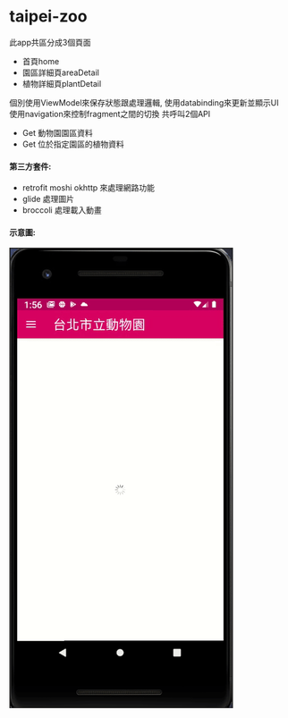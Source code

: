 # taipei-zoo

此app共區分成3個頁面  
+ 首頁home
+ 園區詳細頁areaDetail
+ 植物詳細頁plantDetail  

個別使用ViewModel來保存狀態跟處理邏輯, 使用databinding來更新並顯示UI  
使用navigation來控制fragment之間的切換
共呼叫2個API
+ Get 動物園園區資料
+ Get 位於指定園區的植物資料

#### 第三方套件:

+ retrofit moshi okhttp 來處理網路功能
+ glide 處理圖片
+ broccoli 處理載入動畫

#### 示意圖:

![](TaipeiZoo_project.gif)

